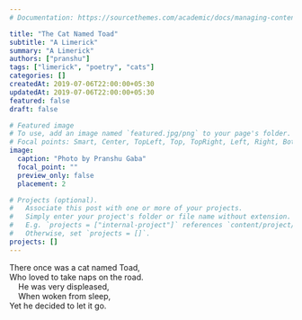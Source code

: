 ```yaml
---
# Documentation: https://sourcethemes.com/academic/docs/managing-content/

title: "The Cat Named Toad"
subtitle: "A Limerick"
summary: "A Limerick"
authors: ["pranshu"]
tags: ["limerick", "poetry", "cats"]
categories: []
createdAt: 2019-07-06T22:00:00+05:30
updatedAt: 2019-07-06T22:00:00+05:30
featured: false
draft: false

# Featured image
# To use, add an image named `featured.jpg/png` to your page's folder.
# Focal points: Smart, Center, TopLeft, Top, TopRight, Left, Right, BottomLeft, Bottom, BottomRight.
image:
  caption: "Photo by Pranshu Gaba"
  focal_point: ""
  preview_only: false
  placement: 2

# Projects (optional).
#   Associate this post with one or more of your projects.
#   Simply enter your project's folder or file name without extension.
#   E.g. `projects = ["internal-project"]` references `content/project/deep-learning/index.md`.
#   Otherwise, set `projects = []`.
projects: []
---
```

There once was a cat named Toad,  
Who loved to take naps on the road.  
&nbsp;&nbsp;&nbsp;&nbsp;He was very displeased,  
&nbsp;&nbsp;&nbsp;&nbsp;When woken from sleep,  
Yet he decided to let it go.
